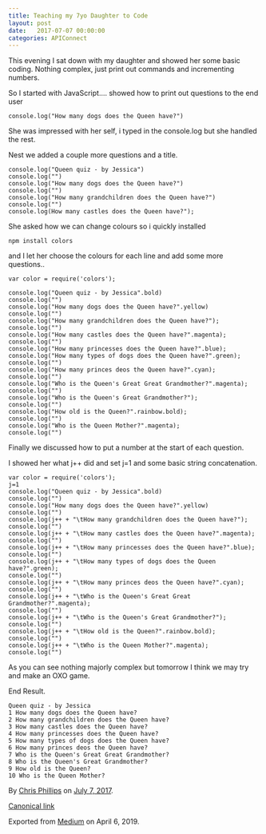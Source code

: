 ```yaml
---
title: Teaching my 7yo Daughter to Code
layout: post
date:   2017-07-07 00:00:00
categories: APIConnect
---
```


This evening I sat down with my daughter and showed her some basic
coding. Nothing complex, just print out commands and incrementing
numbers.

So I started with JavaScript.... showed how to print out questions to
the end user

```
console.log("How many dogs does the Queen have?")
```

She was impressed with her self, i typed in the console.log but she
handled the rest.

Nest we added a couple more questions and a title.

```
console.log("Queen quiz - by Jessica")
console.log("")
console.log("How many dogs does the Queen have?")
console.log("")
console.log("How many grandchildren does the Queen have?") console.log("")
console.log(How many castles does the Queen have?");
```

She asked how we can change colours so i quickly installed

```
npm install colors
```

and I let her choose the colours for each line and add some more
questions..

```
var color = require('colors');

console.log("Queen quiz - by Jessica".bold)
console.log("")
console.log("How many dogs does the Queen have?".yellow)
console.log("")
console.log("How many grandchildren does the Queen have?");
console.log("")
console.log("How many castles does the Queen have?".magenta);
console.log("")
console.log("How many princesses does the Queen have?".blue);
console.log("How many types of dogs does the Queen have?".green);
console.log("")
console.log("How many princes deos the Queen have?".cyan);
console.log("")
console.log("Who is the Queen's Great Great Grandmother?".magenta);
console.log("")
console.log("Who is the Queen's Great Grandmother?");
console.log("")
console.log("How old is the Queen?".rainbow.bold);
console.log("")
console.log("Who is the Queen Mother?".magenta);
console.log("")
```

Finally we discussed how to put a number at the start of each question.

I showed her what j++ did and set j=1 and some basic string
concatenation.

```
var color = require('colors');
j=1
console.log("Queen quiz - by Jessica".bold)
console.log("")
console.log("How many dogs does the Queen have?".yellow)
console.log("")
console.log(j++ + "\tHow many grandchildren does the Queen have?");
console.log("")
console.log(j++ + "\tHow many castles does the Queen have?".magenta);
console.log("")
console.log(j++ + "\tHow many princesses does the Queen have?".blue);
console.log("")
console.log(j++ + "\tHow many types of dogs does the Queen have?".green);
console.log("")
console.log(j++ + "\tHow many princes deos the Queen have?".cyan);
console.log("")
console.log(j++ + "\tWho is the Queen's Great Great Grandmother?".magenta);
console.log("")
console.log(j++ + "\tWho is the Queen's Great Grandmother?");
console.log("")
console.log(j++ + "\tHow old is the Queen?".rainbow.bold);
console.log("")
console.log(j++ + "\tWho is the Queen Mother?".magenta);
console.log("")
```

As you can see nothing majorly complex but tomorrow I think we may try
and make an OXO game.

End Result.

```
Queen quiz - by Jessica
1 How many dogs does the Queen have?
2 How many grandchildren does the Queen have?
3 How many castles does the Queen have?
4 How many princesses does the Queen have?
5 How many types of dogs does the Queen have?
6 How many princes deos the Queen have?
7 Who is the Queen's Great Great Grandmother?
8 Who is the Queen's Great Grandmother?
9 How old is the Queen?
10 Who is the Queen Mother?
```





By [Chris Phillips](https://medium.com/@cminion) on
[July 7, 2017](https://medium.com/p/981856347c14).

[Canonical
link](https://medium.com/@cminion/teaching-my-7yo-daughter-to-code-981856347c14)

Exported from [Medium](https://medium.com) on April 6, 2019.
